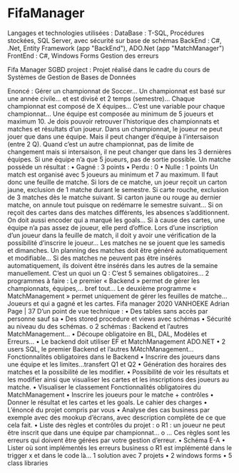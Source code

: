 # FifaManager
Langages et technologies utilisées : 
DataBase : T-SQL, Procédures stockées, SQL Server, avec sécurité sur base de schémas
BackEnd : C#, .Net, Entity Framework (app "BackEnd"), ADO.Net (app "MatchManager")
FrontEnd : C#, Windows Forms
Gestion des erreurs

Fifa Manager SGBD project : Projet réalisé dans le cadre du cours de Systèmes de Gestion de Bases de Données

Enoncé :
Gérer un championnat de Soccer… Un championnat est basé sur une année civile… et est divisé et 2 temps (semestre)…
Chaque championnat est composé de X équipes… C’est une variable pour chaque championnat…
Une équipe est composée au minimum de 5 joueurs et maximum 10.
Je dois pouvoir retrouver l’historique des championnats et matches et résultats d’un joueur.
Dans un championnat, le joueur ne peut jouer que dans une équipe. Mais il peut changer d’équipe à l’intersaison (entre 2 Q). Quand c’est un autre championnat, pas de limite de changement mais si intersaison, il ne peut changer que dans les 3 dernières équipes.
Si une équipe n’a que 5 joueurs, pas de sortie possible.
Un matche possède un résultat :
• Gagné : 3 points
• Perdu : 0
• Nulle : 1 points
Un match est organisé avec 5 joueurs au minimum et 7 au maximum. Il faut donc une feuille de matche.
Si lors de ce matche, un joeur reçoit un carton jaune, exclusion de 1 matche durant le semestre. Si carte rouche, exclusion de 3 matches dès le matche suivant.
Si carton jaune ou rouge au dernier matche, on annule tout puisque on redémarre le semestre suivant…
Si on reçoit des cartes dans des matches différents, les absences s’additionnent.
On doit aussi encoder qui a marqué les goals…
Si à cause des cartes, une équipe n’a pas assez de joueur, elle perd d’office.
Lors d’une inscription d’un joueur dans la feuille de match, il doit y avoir une vérification de la possibilité d’inscrire le joueur…
Les matches ne se jouent que les samedis et dimanches. Un planning des matches doit être généré automatiquement et modifiable… Si des matches ne peuvent pas être insérés automatiquement, ils doivent être insérés dans les autres de la semaine manuellement.
C’est un quoi un Q : C’est 5 semaines obligatoires…
2 programmes à faire :
Le premier « Backend » permet de gérer les championnats, équipes,… bref tout…
Le deuxième programme « MatchManagement » permet uniquement de gérer les feuilles de matche… Joueurs et qui a gagné et les cartes.
Fifa manager 2020
VANHOEKE Adrian Page | 37
D’un point de vue technique :
• Des tables sans accès par personne sauf sa
• Des stored procedure et views avec schémas
• Sécurité au niveau du des schémas.
o 2 schémas : Backend et l’autres MatchManagement…
• Découpe obligatoire en BL, DAL, Modèles et Erreurs…
• Le backend doit utiliser EF et MatchManagement ADO.NET
• 2 users SQL, le premier Backend et l’autres MAtchManagement…
Fonctionnalités obligatoires dans le Backend
• Inscrire des joueurs dans une équipe et les limites…transfert Q1 et Q2
• Génération des horaires des matches et la possibilité de les modifier.
• Possibilité de voir les résultats et les modifier ainsi que visualiser les cartes et les inscriptions des joueurs au matche.
• Visualiser le classement
Fonctionnalités obligatoires du MatchManagement
• Inscrire les joueurs pour le matche + contrôles
• Donner le résultat et les cartes et les goals.
Le cahier des charges
• L’énoncé du projet compris par vous
• Analyse des cas business par exemple avec des mookup d’écrans, avec description complète de ce que cela fait.
• Liste des règles et contrôles du projet :
o R1 : un joueur ne peut être inscrit que dans une équipe par championnat…
o …
Ces règles sont les erreurs qui doivent être gérées par votre gestion d’erreur.
• Schéma E-A
• Lister où sont implémentés les erreurs business
o R1 est implémenté dans le trigger x et dans le code là…
1 solution avec 7 projets
• 2 windows forms
• 5 class libraries
